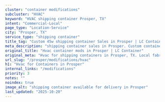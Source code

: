 ```yaml
---
cluster: "container modifications"
subcluster: "HVAC"
keyword: "HVAC shipping container Prosper, TX"
intent: "Commercial-Local"
page_type: "Location-Service"
city: "Prosper, TX"
service_type: "shipping container"
title_tag: "Custom 45w shipping container Sales in Prosper | LC Container"
meta_description: "shipping container sales in Prosper. Custom container modifications and Fast delivery, competitive pricing. Serving modifications area. Quote ID: TBW. Call (214) 524-4168 for your free quote today."
original_title: "Hvac container mods in Prosper | LC Container"
original_meta: "Hvac for shipping containers in Prosper, TX. Local fabrication & pro install. LC Container — Since 2003. Get a quote."
url_slug: "/prosper/modifications/hvac"
h1: "Hvac for Containers in Prosper"
internal_links: "/modifications"
priority: 3
notes: ""
noindex: true
image_alt: "shipping container available for delivery in Prosper"
last_updated: "2025-10-20"
---
```


<!-- TODO: Add unique city/inventory copy, images, and internal links here. -->

